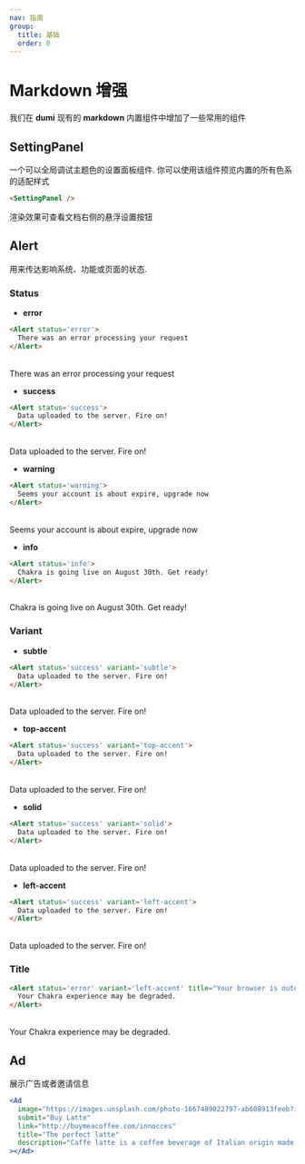 ```yaml
---
nav: 指南
group:
  title: 基础
  order: 0
---
```


# Markdown 增强

我们在 **dumi** 现有的 **markdown** 内置组件中增加了一些常用的组件

## SettingPanel

一个可以全局调试主题色的设置面板组件. 你可以使用该组件预览内置的所有色系的适配样式

```markdown
<SettingPanel />
```

渲染效果可查看文档右侧的悬浮设置按钮

## Alert

用来传达影响系统、功能或页面的状态.

### Status

- **error**

```markdown
<Alert status='error'>
  There was an error processing your request
</Alert>
```

<br />
<Alert status='error'>
  There was an error processing your request
</Alert>
<br />

- **success**

```markdown
<Alert status='success'>
  Data uploaded to the server. Fire on!
</Alert>
```

<br />
<Alert status='success'>
  Data uploaded to the server. Fire on!
</Alert>
<br />

- **warning**

```markdown
<Alert status='warning'>
  Seems your account is about expire, upgrade now
</Alert>
```

<br />
<Alert status='warning'>
  Seems your account is about expire, upgrade now
</Alert>
<br />

- **info**

```markdown
<Alert status='info'>
  Chakra is going live on August 30th. Get ready!
</Alert>
```

<br />
<Alert status='info'>
  Chakra is going live on August 30th. Get ready!
</Alert>
<br />

### Variant

- **subtle**

```markdown
<Alert status='success' variant='subtle'>
  Data uploaded to the server. Fire on!
</Alert>
```

<br />
<Alert status='success' variant='subtle'>
  Data uploaded to the server. Fire on!
</Alert>
<br />

- **top-accent**

```markdown
<Alert status='success' variant='top-accent'>
  Data uploaded to the server. Fire on!
</Alert>
```

<br />
<Alert status='success' variant='top-accent'>
  Data uploaded to the server. Fire on!
</Alert>
<br />

- **solid**

```markdown
<Alert status='success' variant='solid'>
  Data uploaded to the server. Fire on!
</Alert>
```

<br />
<Alert status='success' variant='solid'>
  Data uploaded to the server. Fire on!
</Alert>
<br />

- **left-accent**

```markdown
<Alert status='success' variant='left-accent'>
  Data uploaded to the server. Fire on!
</Alert>
```

<br />
<Alert status='success' variant='left-accent'>
  Data uploaded to the server. Fire on!
</Alert>
<br />

### Title

```markdown
<Alert status='error' variant='left-accent' title="Your browser is outdated!">
  Your Chakra experience may be degraded.
</Alert>
```

<br />
<Alert status='error' variant='left-accent' title="Your browser is outdated!">
  Your Chakra experience may be degraded.
</Alert>
<br />

## Ad

展示广告或者邀请信息

```jsx | pure
<Ad
  image="https://images.unsplash.com/photo-1667489022797-ab608913feeb?ixlib=rb-4.0.3&ixid=MnwxMjA3fDB8MHxlZGl0b3JpYWwtZmVlZHw5fHx8ZW58MHx8fHw%3D&auto=format&fit=crop&w=800&q=60"
  submit="Buy Latte"
  link="http://buymeacoffee.com/innocces"
  title="The perfect latte"
  description="Caffè latte is a coffee beverage of Italian origin made with espresso and steamed milk."
></Ad>
```

<br />
<Ad
  image="https://images.unsplash.com/photo-1667489022797-ab608913feeb?ixlib=rb-4.0.3&ixid=MnwxMjA3fDB8MHxlZGl0b3JpYWwtZmVlZHw5fHx8ZW58MHx8fHw%3D&auto=format&fit=crop&w=800&q=60"
  submit="Buy Latte"
  link="http://buymeacoffee.com/innocces"
  title="The perfect latte"
  description="Caffè latte is a coffee beverage of Italian origin made with espresso and steamed milk." 
></Ad>
